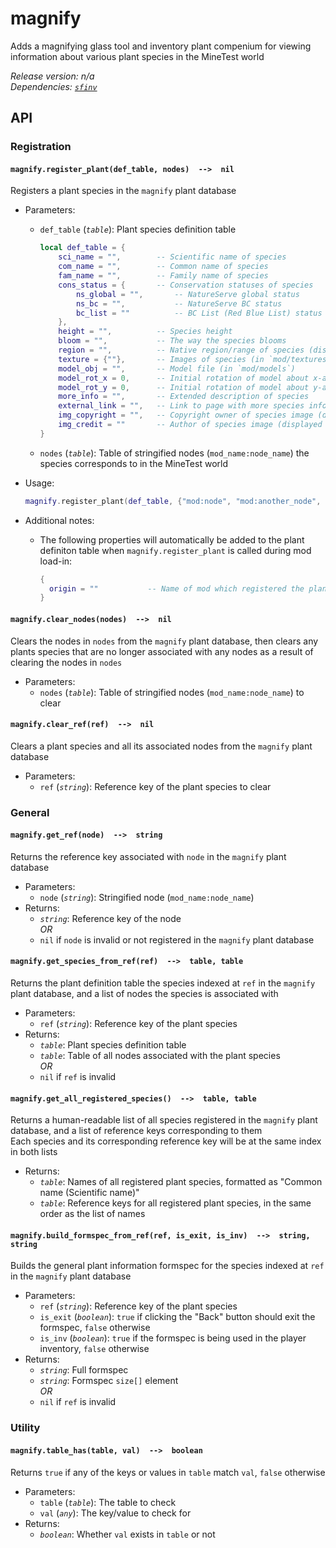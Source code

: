 # magnify

Adds a magnifying glass tool and inventory plant compenium for viewing information about various plant species in the MineTest world

*Release version: n/a*  
*Dependencies: [`sfinv`](https://github.com/rubenwardy/sfinv)*

## API

### Registration

#### `magnify.register_plant(def_table, nodes)  -->  nil`

Registers a plant species in the `magnify` plant database

- Parameters:
  - `def_table` (*`table`*): Plant species definition table

    ```lua
    local def_table = {
        sci_name = "",        -- Scientific name of species
        com_name = "",        -- Common name of species
        fam_name = "",        -- Family name of species
        cons_status = {       -- Conservation statuses of species
            ns_global = "",       -- NatureServe global status
            ns_bc = "",           -- NatureServe BC status
            bc_list = ""          -- BC List (Red Blue List) status
        },
        height = "",          -- Species height
        bloom = "",           -- The way the species blooms
        region = "",          -- Native region/range of species (displayed as "Found in [region]")
        texture = {""},       -- Images of species (in `mod/textures`) - can be a string if only one image
        model_obj = "",       -- Model file (in `mod/models`)
        model_rot_x = 0,      -- Initial rotation of model about x-axis (in degrees; defaults to 0)
        model_rot_y = 0,      -- Initial rotation of model about y-axis (in degrees; defaults to 180)
        more_info = "",       -- Extended description of species
        external_link = "",   -- Link to page with more species information
        img_copyright = "",   -- Copyright owner of species image (displayed as "Image (c) [img_copyright]")
        img_credit = ""       -- Author of species image (displayed as "Image courtesy of [img_credit]")
    }
    ```

  - `nodes` (*`table`*): Table of stringified nodes (`mod_name:node_name`) the species corresponds to in the MineTest world
- Usage:

  ```lua
  magnify.register_plant(def_table, {"mod:node", "mod:another_node", "other_mod:other_node"})
  ```

- Additional notes:
  - The following properties will automatically be added to the plant definiton table when `magnify.register_plant` is called during mod load-in:

    ```lua
    {
      origin = ""           -- Name of mod which registered the plant species
    }
    ```

#### `magnify.clear_nodes(nodes)  -->  nil`

Clears the nodes in `nodes` from the `magnify` plant database, then clears any plants species that are no longer associated with any nodes as a result of clearing the nodes in `nodes`

- Parameters:
  - `nodes` (*`table`*): Table of stringified nodes (`mod_name:node_name`) to clear

#### `magnify.clear_ref(ref)  -->  nil`

Clears a plant species and all its associated nodes from the `magnify` plant database

- Parameters:
  - `ref` (*`string`*): Reference key of the plant species to clear

### General

#### `magnify.get_ref(node)  -->  string`

Returns the reference key associated with `node` in the `magnify` plant database

- Parameters:
  - `node` (*`string`*): Stringified node (`mod_name:node_name`)
- Returns:
  - *`string`*: Reference key of the node  
  *OR*
  - `nil` if `node` is invalid or not registered in the `magnify` plant database

#### `magnify.get_species_from_ref(ref)  -->  table, table`

Returns the plant definition table the species indexed at `ref` in the `magnify` plant database, and a list of nodes the species is associated with

- Parameters:
  - `ref` (*`string`*): Reference key of the plant species
- Returns:
  - *`table`*: Plant species definition table
  - *`table`*: Table of all nodes associated with the plant species  
  *OR*
  - `nil` if `ref` is invalid

#### `magnify.get_all_registered_species()  -->  table, table`

Returns a human-readable list of all species registered in the `magnify` plant database, and a list of reference keys corresponding to them  
Each species and its corresponding reference key will be at the same index in both lists

- Returns:
  - *`table`*: Names of all registered plant species, formatted as "Common name (Scientific name)"
  - *`table`*: Reference keys for all registered plant species, in the same order as the list of names

#### `magnify.build_formspec_from_ref(ref, is_exit, is_inv)  -->  string, string`

Builds the general plant information formspec for the species indexed at `ref` in the `magnify` plant database  

- Parameters:
  - `ref` (*`string`*): Reference key of the plant species
  - `is_exit` (*`boolean`*): `true` if clicking the "Back" button should exit the formspec, `false` otherwise
  - `is_inv` (*`boolean`*): `true` if the formspec is being used in the player inventory, `false` otherwise
- Returns:
  - *`string`*: Full formspec
  - *`string`*: Formspec `size[]` element  
  *OR*
  - `nil` if `ref` is invalid

### Utility

#### `magnify.table_has(table, val)  -->  boolean`

Returns `true` if any of the keys or values in `table` match `val`, `false` otherwise

- Parameters:
  - `table` (*`table`*): The table to check
  - `val` (*`any`*): The key/value to check for
- Returns:
  - *`boolean`*: Whether `val` exists in `table` or not
